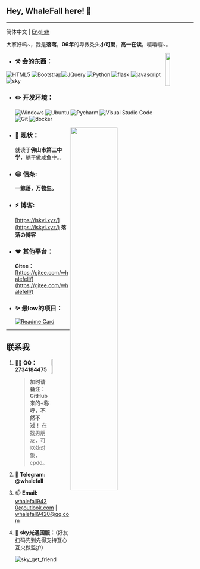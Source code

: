## Hey, WhaleFall here! :wave: 

----

简体中文 | [English]()

大家好呜~，我是**落落**，**06年**的卑微秃头**小可爱**，**高一在读**，嘤嘤嘤~。

<img src="https://q1.qlogo.cn/g?b=qq&nk=2734184475&s=640" width="15%" hight="15%" align='right' />

-  ### :hammer_and_pick: **会的东西：**

  ![HTML5](https://img.shields.io/badge/-HTML5-E34F26?style=flat-square&logo=html5&logoColor=white) ![Bootstrap](https://img.shields.io/badge/-Bootstrap-563D7C?style=flat-square&logo=bootstrap&logoColor=white)![JQuery](https://img.shields.io/badge/-JQuery-blue?style=flat-square&logo=jquery&logoColor=white) ![Python](https://img.shields.io/badge/-Python-3776AB?style=flat-square&logo=Python&logoColor=white) ![flask](https://img.shields.io/badge/-Flask-3776AB?style=flat-square&logo=flask&logoColor=white) ![javascript](https://img.shields.io/badge/-JavaScript-3776AB?style=flat-square&logo=javascript&logoColor=white) ![sky](https://img.shields.io/badge/-光遇-3776AB?style=flat-square&logo=sky&logoColor=white)

- ### :pencil2: **开发环境：**

  ![Windows](https://img.shields.io/badge/-Windows_10-0078D6?style=flat-square&logo=windows&logoColor=white) ![Ubuntu](https://img.shields.io/badge/-Ubuntu-262577?style=flat-square&logo=Ubuntu&logoColor=white) ![Pycharm](https://img.shields.io/badge/-Pycharm-007ACC?style=flat-square&logo=Pycharm&logoColor=white) ![Visual Studio Code](https://img.shields.io/badge/-Visual_Studio_Code-007ACC?style=flat-square&logo=visual-studio-code&logoColor=white) ![Git](https://img.shields.io/badge/-Git-F05032?style=flat-square&logo=git&logoColor=white) ![docker](https://img.shields.io/badge/-docker-0078D6?style=flat-square&logo=docker&logoColor=white)

[<img align="right" width="50%" src="https://github-readme-stats-ouuan.vercel.app/api?username=adminwhalefall&theme=dark&show_icons=true">](https://skyxinye.xyz)

- ### :seedling: **现状：**

  就读于**佛山市第三中学**，躺平做咸鱼中。。
  
<!--

<img src="https://cdn.jsdelivr.net/gh/AdminWhaleFall/Pic@master/img/20220102023708.jpg" style="zoom:33%" align='left' />
[<img align="right" width="50%" src="https://github-readme-stats-ouuan.vercel.app/api?username=adminwhalefall&theme=dark&show_icons=true">](https://skyxinye.xyz)
 <img src="https://q1.qlogo.cn/g?b=qq&nk=2734184475&s=640" width="10%" hight="10%" align='right' />

-->

  
- ### 😄 **信条:** 

  **一鲸落，万物生。**

- ### ⚡ **博客:** 

  [https://lskyl.xyz/](https://lskyl.xyz/) **落落の博客**

- ### ❤ **其他平台：**

  **Gitee：** [https://gitee.com/whalefell/](https://gitee.com/whalefell/)

- ### ✨ **最low的项目：**

  [![Readme Card](https://github-readme-stats.vercel.app/api/pin/?username=adminwhalefall&repo=SMSBoom&bg_color=00000010&text_color=c78944&show_owner=true)](https://github.com/adminwhalefall/SMSBoom)

---

## 联系我
<img src="https://q1.qlogo.cn/g?b=qq&nk=2734184475&s=640" width="10%" hight="10%" align='right' />

1. :man_scientist: **QQ：** **2734184475**

   > **加时请备注：GitHub 来的+称呼，不然不过！** 在找男朋友，可以处对象，cpdd。

2. 💬 **Telegram: @whalefall**

3. 📫 **Email:** whalefall9420@outlook.com | whalefall9420@qq.com

4. 💨 **sky光遇国服：**（好友扫码先到先得支持互心互火做监护）

   ![sky_get_friend](https://cdn.jsdelivr.net/gh/AdminWhaleFall/Pic@master/img/20220102024602.jpg)

